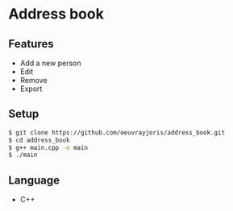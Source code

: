 # Address book

## Features

- Add a new person
- Edit
- Remove
- Export

## Setup

```sh
$ git clone https://github.com/oeuvrayjoris/address_book.git
$ cd address_book
$ g++ main.cpp -o main
$ ./main
```

## Language

- C++
